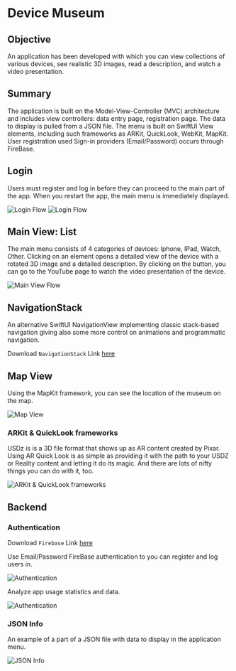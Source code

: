 # Device Museum

## Objective

An application has been developed with which you can view collections of 
various devices, see realistic 3D images, read a description, and watch 
a video presentation.

## Summary

The application is built on the Model-View-Controller (MVC) architecture and 
includes view controllers: data entry page, registration page. The data to 
display is pulled from a JSON file. The menu is built on SwiftUI View 
elements, including such frameworks as ARKit, QuickLook, WebKit, MapKit. 
User registration used Sign-in providers (Email/Password) occurs through FireBase.

## Login

Users must register and log in before they can proceed to the main part of the app. 
When you restart the app, the main menu is immediately displayed.

![Login Flow](readme_assets/Login/login_flow.png)
![Login Flow](readme_assets/Login/login_flow1.png)

## Main View: List

The main menu consists of 4 categories of devices: Iphone, IPad, Watch, Other.
Clicking on an element opens a detailed view of the device with a rotated 3D image
and a detailed description. By clicking on the button, you can go to the YouTube 
page to watch the video presentation of the device.

![Main View Flow](readme_assets/Menu/menu_full.png)

## NavigationStack

An alternative SwiftUI NavigationView implementing classic stack-based navigation giving also some more control on animations and programmatic navigation.

Download `NavigationStack`
Link [here](https://github.com/matteopuc/swiftui-navigation-stack)


## Map View

Using the MapKit framework, you can see the location of the museum on the map.

![Map View](readme_assets/Menu/menu8.png)

### ARKit & QuickLook frameworks  

USDz is is a 3D file format that shows up as AR content created by Pixar.
Using AR Quick Look is as simple as providing it with the path to your USDZ
or Reality content and letting it do its magic. And there are lots of nifty
things you can do with it, too.

![ARKit & QuickLook frameworks](readme_assets/ar_model.png)

## Backend

### Authentication

Download `Firebase`
Link [here](https://github.com/firebase/firebase-ios-sdk)

Use Email/Password FireBase authentication to you can register and log users in.

![Authentication](readme_assets/firebase_user.png)

Analyze app usage statistics and data.

![Authentication](readme_assets/firebase_analytics.png)

### JSON Info

An example of a part of a JSON file with data to display in the application menu.

![JSON Info](readme_assets/json.png)
